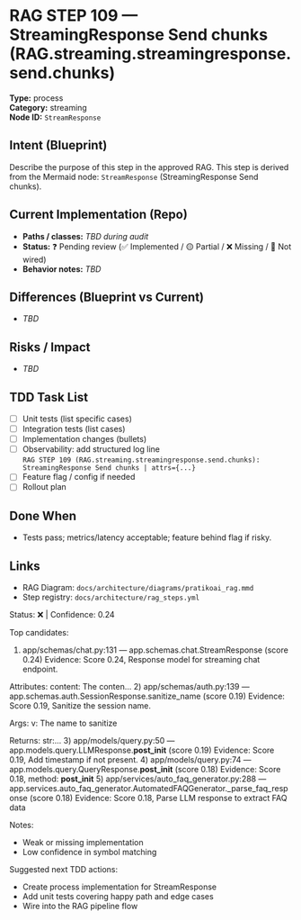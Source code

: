 # RAG STEP 109 — StreamingResponse Send chunks (RAG.streaming.streamingresponse.send.chunks)

**Type:** process  
**Category:** streaming  
**Node ID:** `StreamResponse`

## Intent (Blueprint)
Describe the purpose of this step in the approved RAG. This step is derived from the Mermaid node: `StreamResponse` (StreamingResponse Send chunks).

## Current Implementation (Repo)
- **Paths / classes:** _TBD during audit_
- **Status:** ❓ Pending review (✅ Implemented / 🟡 Partial / ❌ Missing / 🔌 Not wired)
- **Behavior notes:** _TBD_

## Differences (Blueprint vs Current)
- _TBD_

## Risks / Impact
- _TBD_

## TDD Task List
- [ ] Unit tests (list specific cases)
- [ ] Integration tests (list cases)
- [ ] Implementation changes (bullets)
- [ ] Observability: add structured log line  
  `RAG STEP 109 (RAG.streaming.streamingresponse.send.chunks): StreamingResponse Send chunks | attrs={...}`
- [ ] Feature flag / config if needed
- [ ] Rollout plan

## Done When
- Tests pass; metrics/latency acceptable; feature behind flag if risky.

## Links
- RAG Diagram: `docs/architecture/diagrams/pratikoai_rag.mmd`
- Step registry: `docs/architecture/rag_steps.yml`


<!-- AUTO-AUDIT:BEGIN -->
Status: ❌  |  Confidence: 0.24

Top candidates:
1) app/schemas/chat.py:131 — app.schemas.chat.StreamResponse (score 0.24)
   Evidence: Score 0.24, Response model for streaming chat endpoint.

Attributes:
    content: The conten...
2) app/schemas/auth.py:139 — app.schemas.auth.SessionResponse.sanitize_name (score 0.19)
   Evidence: Score 0.19, Sanitize the session name.

Args:
    v: The name to sanitize

Returns:
    str:...
3) app/models/query.py:50 — app.models.query.LLMResponse.__post_init__ (score 0.19)
   Evidence: Score 0.19, Add timestamp if not present.
4) app/models/query.py:74 — app.models.query.QueryResponse.__post_init__ (score 0.18)
   Evidence: Score 0.18, method: __post_init__
5) app/services/auto_faq_generator.py:288 — app.services.auto_faq_generator.AutomatedFAQGenerator._parse_faq_response (score 0.18)
   Evidence: Score 0.18, Parse LLM response to extract FAQ data

Notes:
- Weak or missing implementation
- Low confidence in symbol matching

Suggested next TDD actions:
- Create process implementation for StreamResponse
- Add unit tests covering happy path and edge cases
- Wire into the RAG pipeline flow
<!-- AUTO-AUDIT:END -->